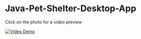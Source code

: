 # Java-Pet-Shelter-Desktop-App

Click on the photo for a video preview

[![Video Demo](https://i.pinimg.com/564x/ca/4a/f2/ca4af20b57850bdc75c69d7da3a1fc25.jpg)](https://youtu.be/P_0ozdXk6kg)
